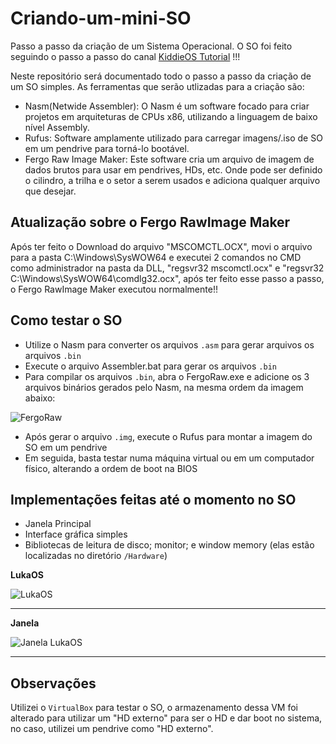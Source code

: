 # Criando-um-mini-SO
Passo a passo da criação de um Sistema Operacional.
O SO foi feito seguindo o passo a passo do canal [KiddieOS Tutorial](https://www.youtube.com/watch?v=Jws7BHrts6g&list=PLsoiO2Be-2z8BfsSkspJfDiuKeC9-LSca&index=2) !!!

Neste repositório será documentado todo o passo a passo da criação de um SO simples. As ferramentas que serão utlizadas para a criação são:
- Nasm(Netwide Assembler): O Nasm é um software focado para criar projetos em arquiteturas de CPUs x86, utilizando a linguagem de baixo nível Assembly.
- Rufus: Software amplamente utilizado para carregar imagens/.iso de SO em um pendrive para torná-lo bootável.
- Fergo Raw Image Maker: Este software cria um arquivo de imagem de dados brutos para usar em pendrives, HDs, etc. Onde pode ser definido o cilindro, a trilha e o setor a serem usados ​​e adiciona qualquer arquivo que desejar.

<h2>Atualização sobre o Fergo RawImage Maker</h2>
Após ter feito o Download do arquivo "MSCOMCTL.OCX", movi o arquivo para a pasta C:\Windows\SysWOW64 e executei 2 comandos no CMD como administrador na pasta da DLL, "regsvr32 mscomctl.ocx" e "regsvr32 C:\Windows\SysWOW64\comdlg32.ocx", após ter feito esse passo a passo, o Fergo RawImage Maker executou normalmente!!

<h2>Como testar o SO</h2>

- Utilize o Nasm para converter os arquivos `.asm` para gerar arquivos os arquivos `.bin`
- Execute o arquivo Assembler.bat para gerar os arquivos `.bin`
- Para compilar os arquivos `.bin`, abra o FergoRaw.exe e adicione os 3 arquivos binários gerados pelo Nasm, na mesma ordem da imagem abaixo:


![FergoRaw](https://github.com/LukaZSH/Criando-um-SO/assets/49702498/2ef0bb6d-3707-49f0-b1c5-136f683e2ab9)

- Após gerar o arquivo `.img`, execute o Rufus para montar a imagem do SO em um pendrive
- Em seguida, basta testar numa máquina virtual ou em um computador físico, alterando a ordem de boot na BIOS

<h2>Implementações feitas até o momento no SO</h2>

- Janela Principal
- Interface gráfica simples
- Bibliotecas de leitura de disco; monitor; e window memory (elas estão localizadas no diretório `/Hardware`) 


**LukaOS**

![LukaOS](https://github.com/LukaZSH/Criando-um-SO/assets/49702498/f8218770-077d-4a43-9d13-139b7fb8bdc0)

-----------------------------------------------------------------------------------------------------------------------------------------------------------------------
**Janela**


![Janela LukaOS](https://github.com/LukaZSH/Criando-um-SO/assets/49702498/cce1da74-9bcd-4001-8324-b5529e7e1e2f)

-----------------------------------------------------------------------------------------------------------------------------------------------------------------------
 
<h2>Observações</h2>

Utilizei o `VirtualBox` para testar o SO, o armazenamento dessa VM foi alterado para utilizar um "HD externo" para ser o HD e dar boot no sistema, no caso, utilizei um pendrive como "HD externo".




